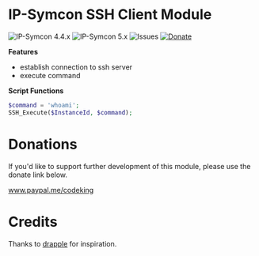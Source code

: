 # IP-Symcon SSH Client Module
![IP-Symcon 4.4.x](https://img.shields.io/badge/IP--Symcon-4.4.x-blue.svg)
![IP-Symcon 5.x](https://img.shields.io/badge/IP--Symcon-5.x-blue.svg)
![Issues](https://img.shields.io/github/issues/CodeKing/de.codeking.symcon.ssh.svg)
<a href="https://www.paypal.me/codeking" target="_blank">![Donate](https://img.shields.io/badge/Donate-Paypal-009cde.svg)</a>

**Features**
* establish connection to ssh server
* execute command

**Script Functions**
```php
$command = 'whoami';
SSH_Execute($InstanceId, $command);
```

# Donations
If you'd like to support further development of this module, please use the donate link below.

<a href="https://www.paypal.me/codeking" target="_blank">www.paypal.me/codeking</a>

# Credits
Thanks to <a href="https://www.symcon.de/forum/threads/20482-SSH-per-PHP-z-B-um-AppleScript-auszuf%C3%BChren-mit-Siri-Beispiel-%29?p=185413#post185413" target="_blank">drapple</a> for inspiration.